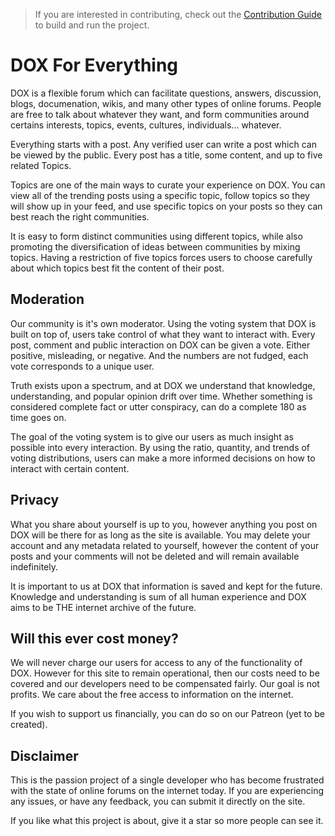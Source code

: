 > If you are interested in contributing, check out the [Contribution Guide](./docs/ContributionGuide.md) to build and run the project.

# DOX For Everything

DOX is a flexible forum which can facilitate questions, answers, discussion, blogs, documenation, wikis, and many other types of online forums. People are free to talk about whatever they want, and form communities around certains interests, topics, events, cultures, individuals... whatever.

Everything starts with a post. Any verified user can write a post which can be viewed by the public. Every post has a title, some content, and up to five related Topics.

Topics are one of the main ways to curate your experience on DOX. You can view all of the trending posts using a specific topic, follow topics so they will show up in your feed, and use specific topics on your posts so they can best reach the right communities.

It is easy to form distinct communities using different topics, while also promoting the diversification of ideas between communities by mixing topics. Having a restriction of five topics forces users to choose carefully about which topics best fit the content of their post.

## Moderation

Our community is it's own moderator. Using the voting system that DOX is built on top of, users take control of what they want to interact with. Every post, comment and public interaction on DOX can be given a vote. Either positive, misleading, or negative. And the numbers are not fudged, each vote corresponds to a unique user.

Truth exists upon a spectrum, and at DOX we understand that knowledge, understanding, and popular opinion drift over time. Whether something is considered complete fact or utter conspiracy, can do a complete 180 as time goes on.

The goal of the voting system is to give our users as much insight as possible into every interaction. By using the ratio, quantity, and trends of voting distributions, users can make a more informed decisions on how to interact with certain content.

## Privacy

What you share about yourself is up to you, however anything you post on DOX will be there for as long as the site is available. You may delete your account and any metadata related to yourself, however the content of your posts and your comments will not be deleted and will remain available indefinitely.

It is important to us at DOX that information is saved and kept for the future. Knowledge and understanding is sum of all human experience and DOX aims to be THE internet archive of the future.

## Will this ever cost money?

We will never charge our users for access to any of the functionality of DOX. However for this site to remain operational, then our costs need to be covered and our developers need to be compensated fairly. Our goal is not profits. We care about the free access to information on the internet.

If you wish to support us financially, you can do so on our Patreon (yet to be created).

## Disclaimer

This is the passion project of a single developer who has become frustrated with the state of online forums on the internet today. If you are experiencing any issues, or have any feedback, you can submit it directly on the site.  

If you like what this project is about, give it a star so more people can see it.
